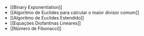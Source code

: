 

- [[Binary Exponentiation]]
- [[Algoritmo de Euclides para calcular o maior divisor comum]]
- [[Algoritmo de Euclides Estendido]]
- [[Equações Diofantinas Lineares]]
- [[Número de Fibonacci]]


